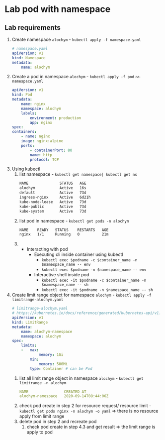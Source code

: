 # Lab pod with namespace
## Lab requirements
1.  Create namespace `alochym` - `kubectl apply -f namespace.yaml`
    ```yaml
    # namespace.yaml
    apiVersion: v1
    kind: Namespace
    metadata:
        name: alochym
    ```
2.  Create a pod in namespace `alochym` - `kubectl apply -f pod-w-namespace.yaml`
    ```yaml
    apiVersion: v1
    kind: Pod
    metadata:
        name: nginx
        namespace: alochym
        labels:
            environment: production
            app: nginx
    spec:
    containers:
        - name: nginx
        image: nginx:alpine
        ports:
            - containerPort: 80
            name: http
            protocol: TCP
    ```
3.  Using kubectl
    1.  list namespace - `kubectl get namespace| kubectl get ns`
        ```bash
        NAME              STATUS   AGE
        alochym           Active   16s
        default           Active   73d
        ingress-nginx     Active   6d21h
        kube-node-lease   Active   73d
        kube-public       Active   73d
        kube-system       Active   73d
        ```
    2.  list pod in namespace - `kubectl get pods -n alochym`
        ```bash
        NAME    READY   STATUS    RESTARTS   AGE
        nginx   1/1     Running   0          21m
        ```
    3.  -   Interacting with pod
            -   Executing cli inside container using kubectl
                -   `kubectl exec $podname -c $container_name -n $namespace_name -- env`
                -   `kubectl exec $podname -n $namespace_name -- env`
            -   Interactive shell inside pod
                -   `kubectl exec -it $podname -c $container_name -n $namespace_name -- sh`
                -   `kubectl exec -it $podname -n $namespace_name -- sh`
4.  Create limit range object for namespace `alochym` - `kubectl apply -f limitrange-alochym.yaml`
    ```yaml
    # limitrange-alochym.yaml
    # https://kubernetes.io/docs/reference/generated/kubernetes-api/v1.18/#limitrangeitem-v1-core
    apiVersion: v1
    kind: LimitRange
    metadata:
        name: alochym-namespace
        namespace: alochym
    spec:
        limits:
        -   max:
                memory: 1Gi
            min:
                memory: 500Mi
            type: Container # can be Pod
    ```
    1.  list all limit range object in namespace `alochym` - `kubectl get limitrange -n alochym`
        ```yaml
        NAME                CREATED AT
        alochym-namespace   2020-09-14T08:44:06Z
        ```
    2.  check pod create in step 2 for resource request/ resource limit - `kubectl get pods nginx -n alochym -o yaml` => there is no resource apply from limit range
    3.  delete pod in step 2 and recreate pod
        1.  check pod create in step 4.3 and get result => the limit range is apply to pod
